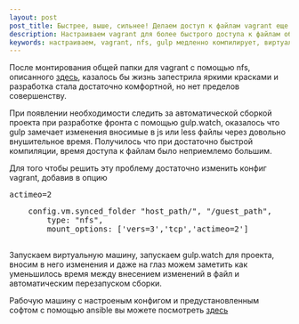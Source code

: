 ```yaml
---
layout: post
post_title: Быстрее, выше, сильнее! Делаем доступ к файлам vagrant еще быстрее.
description: Настраиваем vagrant для более быстрого доступа к файлам общей папки
keywords: настраиваем, vagrant, nfs, gulp медленно компилирует, виртуальная машина, скорость, ускоряем, gulp watch, proskurnov, aproskurnov
---
```

<p>
    После монтирования общей папки для vagrant с помощью nfs, описанного 
    <a href="/2015/05/28/shared-folder-bez-nfs-vremia-na-veter-uskoriaem-razrabotku-v-vagrant.html">здесь</a>, 
    казалось бы жизнь запестрила яркими красками и разработка стала достаточно комфортной, 
    но нет пределов совершенству. 
</p>
<p>
    При появлении необходимости следить за автоматической сборкой проекта при разработке фронта с помощью gulp.watch,
     оказалось что gulp замечает изменения вносимые в js или less файлы через довольно внушительное время. 
     Получилось что при достаточно быстрой компиляции, время доступа к файлам было неприемлемо большим. 
 </p>
<p>
    Для того чтобы решить эту проблему достаточно изменить конфиг vagrant, добавив в опцию 
    <pre class="prettyprint">actimeo=2</pre>
    <pre class="prettyprint">
    config.vm.synced_folder "host_path/", "/guest_path", 
        type: "nfs", 
        mount_options: ['vers=3','tcp','actimeo=2']
    </pre>
</p>
<p>
Запускаем виртуальную машину, 
запускаем gulp.watch для проекта, вносим в него изменения и даже на глаз можем заметить как 
уменьшилось время между внесением изменений в файл и автоматическим перезапуском сборки.
</p>
<p>
Рабочую машину с настроеным конфигом и предустановленным софтом с помощью ansible вы можете посмотреть 
<a href="https://bitbucket.org/aproskurnov/experiment_vagrant_box">здесь</a>
</p>